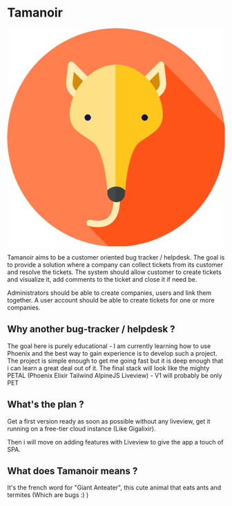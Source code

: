 # Tamanoir

![Tamanoir logo](https://github.com/paulhenri/tamanoir/blob/main/anteater-pngrepo-com.png?raw=true)


Tamanoir aims to be a customer oriented bug tracker / helpdesk. The goal is to provide
a solution where a company can collect tickets from its customer and resolve the tickets. The system should allow customer to create tickets and visualize it, add comments to the ticket and close it if need be.

Administrators should be able to create companies, users and link them together. A user account should be able to create tickets for one or more companies.

## Why another bug-tracker / helpdesk ?
The goal here is purely educational - I am currently learning how to use Phoenix and the best way to gain experience is to develop such a project. The project is simple enough to get me going fast but it is deep enough that i can learn a great deal out of it. 
The final stack will look like the mighty PETAL (Phoenix Elixir Tailwind AlpineJS Liveview) - V1 will probably be only PET

## What's the plan ? 
Get a first version ready as soon as possible without any liveview, get it running on a free-tier cloud instance (Like Gigalixir).

Then i will move on adding features with Liveview to give the app a touch of SPA.

## What does Tamanoir means ? 
It's the french word for "Giant Anteater", this cute animal that eats ants and termites (Which are bugs :) )


